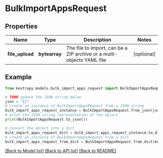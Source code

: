# BulkImportAppsRequest


## Properties

Name | Type | Description | Notes
------------ | ------------- | ------------- | -------------
**file_upload** | **bytearray** | The file to import, can be a ZIP archive or a multi-objects YAML file | [optional] 

## Example

```python
from kestrapy.models.bulk_import_apps_request import BulkImportAppsRequest

# TODO update the JSON string below
json = "{}"
# create an instance of BulkImportAppsRequest from a JSON string
bulk_import_apps_request_instance = BulkImportAppsRequest.from_json(json)
# print the JSON string representation of the object
print(BulkImportAppsRequest.to_json())

# convert the object into a dict
bulk_import_apps_request_dict = bulk_import_apps_request_instance.to_dict()
# create an instance of BulkImportAppsRequest from a dict
bulk_import_apps_request_from_dict = BulkImportAppsRequest.from_dict(bulk_import_apps_request_dict)
```
[[Back to Model list]](../README.md#documentation-for-models) [[Back to API list]](../README.md#documentation-for-api-endpoints) [[Back to README]](../README.md)


